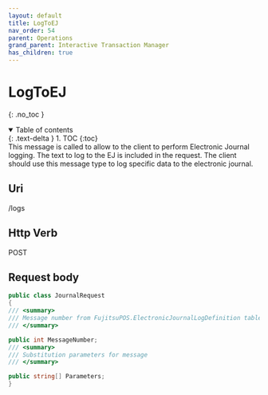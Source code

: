 ```yaml
---
layout: default
title: LogToEJ
nav_order: 54
parent: Operations
grand_parent: Interactive Transaction Manager
has_children: true
---
```

# LogToEJ 
{: .no_toc }
<details open markdown="block">
  <summary>
    Table of contents
  </summary>
  {: .text-delta }
1. TOC
{:toc}
</details>
This message is called to allow to the client to perform Electronic
Journal logging. The text to log to the EJ is included in the request.
The client should use this message type to log specific data to the
electronic journal.

## Uri
/logs

## Http Verb
POST

## Request body
```csharp
public class JournalRequest
{
/// <summary>
/// Message number from FujitsuPOS.ElectronicJournalLogDefinition table
/// </summary>

public int MessageNumber;
/// <summary>
/// Substitution parameters for message
/// </summary>

public string[] Parameters;
}
```